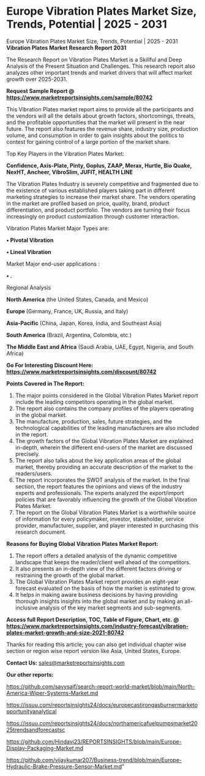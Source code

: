 # Europe Vibration Plates Market Size, Trends, Potential | 2025 - 2031
Europe Vibration Plates Market Size, Trends, Potential | 2025 - 2031
<strong>Vibration Plates Market Research Report 2031</strong>

The Research Report on Vibration Plates Market is a Skillful and Deep Analysis of the Present Situation and Challenges. This research report also analyzes other important trends and market drivers that will affect market growth over 2025-2031.

<strong>Request Sample Report @ <a href=https://www.marketreportsinsights.com/sample/80742>https://www.marketreportsinsights.com/sample/80742</a></strong>

This Vibration Plates market report aims to provide all the participants and the vendors will all the details about growth factors, shortcomings, threats, and the profitable opportunities that the market will present in the near future. The report also features the revenue share, industry size, production volume, and consumption in order to gain insights about the politics to contest for gaining control of a large portion of the market share.

Top Key Players in the Vibration Plates Market:

<strong>Confidence, Axis-Plate, Pinty, Goplus, ZAAP, Merax, Hurtle, Bio Quake, NexHT, Ancheer, VibroSlim, JUFIT, HEALTH LINE</strong>

The Vibration Plates Industry is severely competitive and fragmented due to the existence of various established players taking part in different marketing strategies to increase their market share. The vendors operating in the market are profiled based on price, quality, brand, product differentiation, and product portfolio. The vendors are turning their focus increasingly on product customization through customer interaction.

Vibration Plates Market Major Types are:

<strong>• Pivotal Vibration

• Lineal Vibration</strong>

Market Major end-user applications :

<strong>• .</strong>

Regional Analysis

</u><strong><b>North America</b></strong> (the United States, Canada, and Mexico)

<strong><b>Europe </b></strong>(Germany, France, UK, Russia, and Italy)

<strong><b>Asia-Pacific</b></strong> (China, Japan, Korea, India, and Southeast Asia)

<strong><b>South America</b></strong> (Brazil, Argentina, Colombia, etc.)

<strong><b>The Middle East and Africa</b></strong> (Saudi Arabia, UAE, Egypt, Nigeria, and South Africa)

<strong>Go For Interesting Discount Here: <a href=https://www.marketreportsinsights.com/discount/80742>https://www.marketreportsinsights.com/discount/80742</a></strong>

<strong>Points Covered in The Report:</strong>
<ol>
  <li>The major points considered in the Global Vibration Plates Market report include the leading competitors operating in the global market.</li>
  <li>The report also contains the company profiles of the players operating in the global market.</li>
  <li>The manufacture, production, sales, future strategies, and the technological capabilities of the leading manufacturers are also included in the report.</li>
  <li>The growth factors of the Global Vibration Plates Market are explained in-depth, wherein the different end-users of the market are discussed precisely.</li>
  <li>The report also talks about the key application areas of the global market, thereby providing an accurate description of the market to the readers/users.</li>
  <li>The report incorporates the SWOT analysis of the market. In the final section, the report features the opinions and views of the industry experts and professionals. The experts analyzed the export/import policies that are favorably influencing the growth of the Global Vibration Plates Market.</li>
  <li>The report on the Global Vibration Plates Market is a worthwhile source of information for every policymaker, investor, stakeholder, service provider, manufacturer, supplier, and player interested in purchasing this research document.</li>
</ol>
<strong>Reasons for Buying Global Vibration Plates Market Report:</strong>

<ol>
  <li>The report offers a detailed analysis of the dynamic competitive landscape that keeps the reader/client well ahead of the competitors.</li>
  <li>It also presents an in-depth view of the different factors driving or restraining the growth of the global market.</li>
  <li>The Global Vibration Plates Market report provides an eight-year forecast evaluated on the basis of how the market is estimated to grow.</li>
  <li>It helps in making aware business decisions by having providing thorough insights insights into the global market and by making an all-inclusive analysis of the key market segments and sub-segments.</li>
</ol>
<strong>Access full Report Description, TOC, Table of Figure, Chart, etc. @ <a href=https://www.marketreportsinsights.com/industry-forecast/vibration-plates-market-growth-and-size-2021-80742>https://www.marketreportsinsights.com/industry-forecast/vibration-plates-market-growth-and-size-2021-80742</a></strong>


Thanks for reading this article; you can also get individual chapter wise section or region wise report version like Asia, United States, Europe.

<strong>Contact Us:</strong>
sales@marketreportsinsights.com

<strong>Our other reports:</strong>

<a href=https://github.com/sayysaif/search-report-world-market/blob/main/North-America-Wiper-Systems-Market.md>https://github.com/sayysaif/search-report-world-market/blob/main/North-America-Wiper-Systems-Market.md</a>

<a href=https://issuu.com/reportsinsights24/docs/europecastirongasburnermarketopportunityanalytical>https://issuu.com/reportsinsights24/docs/europecastirongasburnermarketopportunityanalytical</a>

<a href=https://issuu.com/reportsinsights24/docs/northamericafuelpumpsmarket2025trendsandforecastsc>https://issuu.com/reportsinsights24/docs/northamericafuelpumpsmarket2025trendsandforecastsc</a>

<a href=https://github.com/Hindavi23/REPORTSINSIGHTS/blob/main/Europe-Display-Packaging-Market.md>https://github.com/Hindavi23/REPORTSINSIGHTS/blob/main/Europe-Display-Packaging-Market.md</a>

<a href=https://github.com/vijaykumar207/Business-trend/blob/main/Europe-Hydraulic-Brake-Pressure-Sensor-Market.md>https://github.com/vijaykumar207/Business-trend/blob/main/Europe-Hydraulic-Brake-Pressure-Sensor-Market.md</a>"
